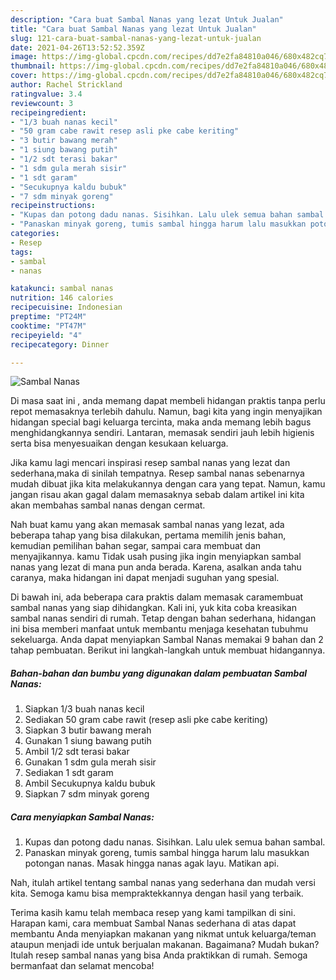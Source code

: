 ```yaml
---
description: "Cara buat Sambal Nanas yang lezat Untuk Jualan"
title: "Cara buat Sambal Nanas yang lezat Untuk Jualan"
slug: 121-cara-buat-sambal-nanas-yang-lezat-untuk-jualan
date: 2021-04-26T13:52:52.359Z
image: https://img-global.cpcdn.com/recipes/dd7e2fa84810a046/680x482cq70/sambal-nanas-foto-resep-utama.jpg
thumbnail: https://img-global.cpcdn.com/recipes/dd7e2fa84810a046/680x482cq70/sambal-nanas-foto-resep-utama.jpg
cover: https://img-global.cpcdn.com/recipes/dd7e2fa84810a046/680x482cq70/sambal-nanas-foto-resep-utama.jpg
author: Rachel Strickland
ratingvalue: 3.4
reviewcount: 3
recipeingredient:
- "1/3 buah nanas kecil"
- "50 gram cabe rawit resep asli pke cabe keriting"
- "3 butir bawang merah"
- "1 siung bawang putih"
- "1/2 sdt terasi bakar"
- "1 sdm gula merah sisir"
- "1 sdt garam"
- "Secukupnya kaldu bubuk"
- "7 sdm minyak goreng"
recipeinstructions:
- "Kupas dan potong dadu nanas. Sisihkan. Lalu ulek semua bahan sambal."
- "Panaskan minyak goreng, tumis sambal hingga harum lalu masukkan potongan nanas. Masak hingga nanas agak layu. Matikan api."
categories:
- Resep
tags:
- sambal
- nanas

katakunci: sambal nanas 
nutrition: 146 calories
recipecuisine: Indonesian
preptime: "PT24M"
cooktime: "PT47M"
recipeyield: "4"
recipecategory: Dinner

---
```



![Sambal Nanas](https://img-global.cpcdn.com/recipes/dd7e2fa84810a046/680x482cq70/sambal-nanas-foto-resep-utama.jpg)

Di masa  saat ini , anda memang dapat membeli hidangan praktis tanpa perlu repot memasaknya terlebih dahulu. Namun, bagi kita yang ingin menyajikan hidangan special bagi keluarga tercinta, maka anda memang lebih bagus menghidangkannya sendiri. Lantaran, memasak sendiri jauh lebih higienis serta bisa menyesuaikan dengan kesukaan keluarga.

Jika kamu lagi mencari inspirasi resep sambal nanas yang lezat dan sederhana,maka di sinilah tempatnya. Resep sambal nanas  sebenarnya mudah dibuat jika kita melakukannya dengan cara yang tepat. Namun, kamu jangan risau akan gagal dalam memasaknya 
sebab dalam artikel ini kita akan membahas sambal nanas dengan cermat.  



Nah buat kamu yang akan memasak sambal nanas yang lezat, ada beberapa tahap yang bisa dilakukan, pertama memilih jenis bahan, kemudian pemilihan bahan segar, sampai cara membuat dan menyajikannya. kamu Tidak usah pusing jika ingin menyiapkan sambal nanas yang lezat di mana pun anda berada. Karena, asalkan anda  tahu caranya, maka hidangan ini dapat menjadi suguhan yang spesial.

Di bawah ini, ada beberapa cara praktis  dalam memasak caramembuat sambal nanas yang siap dihidangkan. Kali ini, yuk kita coba kreasikan sambal nanas sendiri di rumah. Tetap dengan bahan sederhana, hidangan ini bisa memberi manfaat untuk membantu menjaga kesehatan tubuhmu sekeluarga. Anda dapat menyiapkan Sambal Nanas memakai 9 bahan dan 2 tahap pembuatan. Berikut ini langkah-langkah untuk membuat hidangannya.

<!--inarticleads1-->

##### Bahan-bahan dan bumbu yang digunakan dalam pembuatan Sambal Nanas:

1. Siapkan 1/3 buah nanas kecil
1. Sediakan 50 gram cabe rawit (resep asli pke cabe keriting)
1. Siapkan 3 butir bawang merah
1. Gunakan 1 siung bawang putih
1. Ambil 1/2 sdt terasi bakar
1. Gunakan 1 sdm gula merah sisir
1. Sediakan 1 sdt garam
1. Ambil Secukupnya kaldu bubuk
1. Siapkan 7 sdm minyak goreng




<!--inarticleads2-->

##### Cara menyiapkan Sambal Nanas:

1. Kupas dan potong dadu nanas. Sisihkan. Lalu ulek semua bahan sambal.
1. Panaskan minyak goreng, tumis sambal hingga harum lalu masukkan potongan nanas. Masak hingga nanas agak layu. Matikan api.




Nah, itulah artikel tentang  sambal nanas  yang sederhana dan mudah versi kita. Semoga kamu bisa mempraktekkannya dengan hasil yang terbaik. 

Terima kasih kamu telah membaca resep yang kami tampilkan di sini. Harapan kami, cara membuat  Sambal Nanas sederhana di atas dapat membantu Anda menyiapkan makanan yang nikmat untuk keluarga/teman ataupun menjadi ide untuk berjualan makanan. Bagaimana? Mudah bukan? Itulah resep sambal nanas yang bisa Anda praktikkan di rumah. Semoga bermanfaat dan selamat mencoba!

